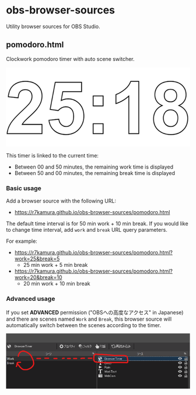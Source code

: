 # obs-browser-sources

Utility browser sources for OBS Studio.

## pomodoro.html

Clockwork pomodoro timer with auto scene switcher.

![](images/pomodoro.png)

This timer is linked to the current time:

- Between 00 and 50 minutes, the remaining work time is displayed
- Between 50 and 00 minutes, the remaining break time is displayed

### Basic usage

Add a browser source with the following URL:

- https://r7kamura.github.io/obs-browser-sources/pomodoro.html

The default time interval is for 50 min work + 10 min break.
If you would like to change time interval, add `work` and `break` URL query parameters.

For example:

- https://r7kamura.github.io/obs-browser-sources/pomodoro.html?work=25&break=5
    - 25 min work + 5 min break
- https://r7kamura.github.io/obs-browser-sources/pomodoro.html?work=20&break=10
    - 20 min work + 10 min break

### Advanced usage

If you set **ADVANCED** permission ("OBSへの高度なアクセス" in Japanese) and there are scenes named `Work` and `Break`,
this browser source will automatically switch between the scenes according to the timer.

![](images/obs.png)
